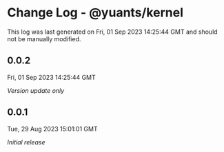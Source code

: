 # Change Log - @yuants/kernel

This log was last generated on Fri, 01 Sep 2023 14:25:44 GMT and should not be manually modified.

## 0.0.2
Fri, 01 Sep 2023 14:25:44 GMT

_Version update only_

## 0.0.1
Tue, 29 Aug 2023 15:01:01 GMT

_Initial release_

